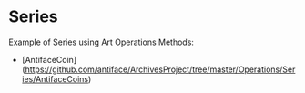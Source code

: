 Series
======
Example of Series using Art Operations Methods:
* [AntifaceCoin] (https://github.com/antiface/ArchivesProject/tree/master/Operations/Series/AntifaceCoins)

